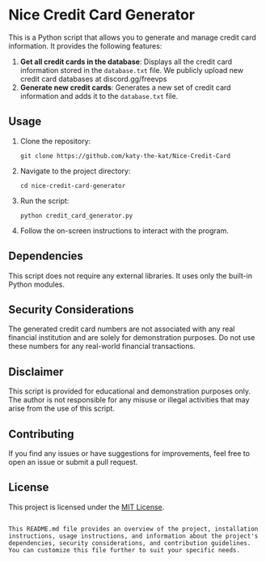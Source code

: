 # Nice Credit Card Generator

This is a Python script that allows you to generate and manage credit card information. It provides the following features:

1. **Get all credit cards in the database**: Displays all the credit card information stored in the `database.txt` file. We publicly upload new credit card databases at discord.gg/freevps
3. **Generate new credit cards**: Generates a new set of credit card information and adds it to the `database.txt` file.

## Usage

1. Clone the repository:

   ```
   git clone https://github.com/katy-the-kat/Nice-Credit-Card
   ```

2. Navigate to the project directory:

   ```
   cd nice-credit-card-generator
   ```

3. Run the script:

   ```
   python credit_card_generator.py
   ```

4. Follow the on-screen instructions to interact with the program.

## Dependencies

This script does not require any external libraries. It uses only the built-in Python modules.

## Security Considerations

The generated credit card numbers are not associated with any real financial institution and are solely for demonstration purposes. Do not use these numbers for any real-world financial transactions.

## Disclaimer

This script is provided for educational and demonstration purposes only. The author is not responsible for any misuse or illegal activities that may arise from the use of this script.

## Contributing

If you find any issues or have suggestions for improvements, feel free to open an issue or submit a pull request.

## License

This project is licensed under the [MIT License](LICENSE).
```

This README.md file provides an overview of the project, installation instructions, usage instructions, and information about the project's dependencies, security considerations, and contribution guidelines. You can customize this file further to suit your specific needs.
